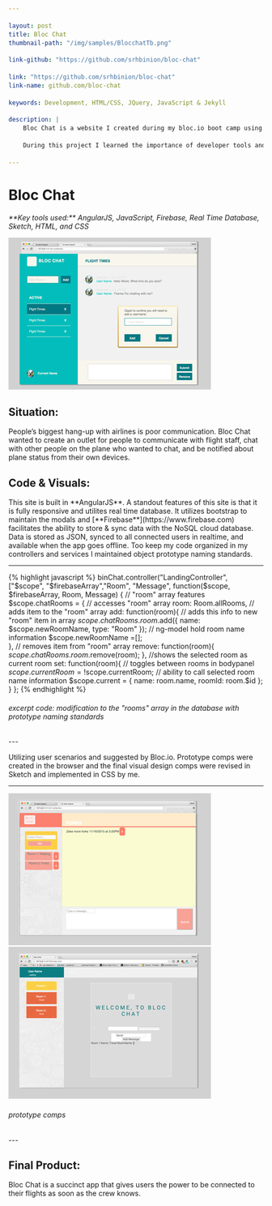 ```yaml
---

layout: post
title: Bloc Chat
thumbnail-path: "/img/samples/BlocchatTb.png"

link-github: "https://github.com/srhbinion/bloc-chat"

link: "https://github.com/srhbinion/bloc-chat"
link-name: github.com/bloc-chat

keywords: Development, HTML/CSS, JQuery, JavaScript & Jekyll

description: |
    Bloc Chat is a website I created during my bloc.io boot camp using AngularJS and Real Time Chat (Firebase). It is a music player that uses an html5 audio element library, Buzz. Head over to github to see my code. 
    
    During this project I learned the importance of developer tools and debugging.

---
```


<h1>Bloc Chat</h1> 
<em>**Key tools used:** AngularJS, JavaScript, Firebase, Real Time Database, Sketch, HTML, and CSS</em>

![logo](../img/blocchat_1x.png)

<h2>Situation:</h2>
People’s biggest hang-up with airlines is poor communication. Bloc Chat wanted to create an outlet for people to communicate with flight staff, chat with other people on the plane who wanted to chat, and be notified about plane status from their own devices.

<h2>Code & Visuals: <a href="http://github.com/srhbinion/bloc-chat" style="font-size:.65em"><i class="fa fa-fw fa-github"></i></a></h2>
This site is built in **AngularJS**. A standout features of this site is that it is fully responsive and utilites real time database. It utilizes bootstrap to maintain the modals and [**Firebase**](https://www.firebase.com) facilitates the ability to store & sync data with the NoSQL cloud database. Data is stored as JSON, synced to all connected users in realtime, and available when the app goes offline. Too keep my code organized in my controllers and services I maintained object prototype naming standards. 

---
{% highlight javascript %}
binChat.controller("LandingController", ["$scope", "$firebaseArray","Room", "Message", function($scope, $firebaseArray, Room, Message) {
    // "room" array features
    $scope.chatRooms = {
        // accesses "room" array
        room: Room.allRooms,
        // adds item to the "room" array
        add: function(room){
            // adds this info to new "room" item in array
            $scope.chatRooms.room.$add({
                name: $scope.newRoomName,
                type: "Room"
            });
            // ng-model hold room name information
            $scope.newRoomName =[];  
        },
        // removes item from "room" array
        remove: function(room){
            $scope.chatRooms.room.$remove(room); 
        },
        //shows the selected room as current room
        set: function(room){
            // toggles between rooms in bodypanel
            $scope.currentRoom = !$scope.currentRoom;
            // ability to call selected room name information
            $scope.current = {
                name: room.name,
                roomId: room.$id
        };
    }
};
{% endhighlight %}
<h6><i>excerpt code: modification to the "rooms" array in the database with prototype naming standards</i></h6>
---

Utilizing user scenarios and suggested by Bloc.io. Prototype comps were created in the browser and the final visual design comps were revised in Sketch and implemented in CSS by me.

---
![logo](../img/blocchatC_1x.png)
![logo](../img/blocchatB_1x.png)
<h6><i>prototype comps</i></h6>
---

<h2>Final Product:</h2>
Bloc Chat is a succinct app that gives users the power to be connected to their flights as soon as the crew knows.